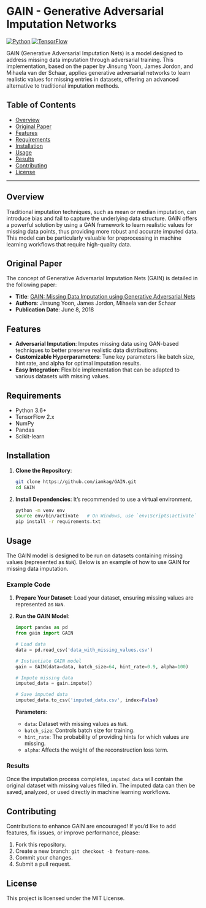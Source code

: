 # GAIN - Generative Adversarial Imputation Networks

[![Python](https://img.shields.io/badge/Python-3.6%2B-blue.svg)](https://www.python.org/downloads/)
[![TensorFlow](https://img.shields.io/badge/TensorFlow-2.x-orange.svg)](https://www.tensorflow.org/)

GAIN (Generative Adversarial Imputation Nets) is a model designed to address missing data imputation through adversarial training. This implementation, based on the paper by Jinsung Yoon, James Jordon, and Mihaela van der Schaar, applies generative adversarial networks to learn realistic values for missing entries in datasets, offering an advanced alternative to traditional imputation methods.

## Table of Contents

- [Overview](#overview)
- [Original Paper](#original-paper)
- [Features](#features)
- [Requirements](#requirements)
- [Installation](#installation)
- [Usage](#usage)
- [Results](#results)
- [Contributing](#contributing)
- [License](#license)

---

## Overview

Traditional imputation techniques, such as mean or median imputation, can introduce bias and fail to capture the underlying data structure. GAIN offers a powerful solution by using a GAN framework to learn realistic values for missing data points, thus providing more robust and accurate imputed data. This model can be particularly valuable for preprocessing in machine learning workflows that require high-quality data.

## Original Paper

The concept of Generative Adversarial Imputation Nets (GAIN) is detailed in the following paper:
- **Title**: [GAIN: Missing Data Imputation using Generative Adversarial Nets](https://arxiv.org/abs/1806.02920)
- **Authors**: Jinsung Yoon, James Jordon, Mihaela van der Schaar
- **Publication Date**: June 8, 2018

## Features

- **Adversarial Imputation**: Imputes missing data using GAN-based techniques to better preserve realistic data distributions.
- **Customizable Hyperparameters**: Tune key parameters like batch size, hint rate, and alpha for optimal imputation results.
- **Easy Integration**: Flexible implementation that can be adapted to various datasets with missing values.

## Requirements

- Python 3.6+
- TensorFlow 2.x
- NumPy
- Pandas
- Scikit-learn

## Installation

1. **Clone the Repository**:
   ```bash
   git clone https://github.com/iamkag/GAIN.git
   cd GAIN
   ```

2. **Install Dependencies**:
   It’s recommended to use a virtual environment.

   ```bash
   python -m venv env
   source env/bin/activate   # On Windows, use `env\Scripts\activate`
   pip install -r requirements.txt
   ```

## Usage

The GAIN model is designed to be run on datasets containing missing values (represented as `NaN`). Below is an example of how to use GAIN for missing data imputation.

### Example Code

1. **Prepare Your Dataset**: Load your dataset, ensuring missing values are represented as `NaN`.
2. **Run the GAIN Model**:

   ```python
   import pandas as pd
   from gain import GAIN

   # Load data
   data = pd.read_csv('data_with_missing_values.csv')

   # Instantiate GAIN model
   gain = GAIN(data=data, batch_size=64, hint_rate=0.9, alpha=100)

   # Impute missing data
   imputed_data = gain.impute()

   # Save imputed data
   imputed_data.to_csv('imputed_data.csv', index=False)
   ```

   **Parameters**:
   - `data`: Dataset with missing values as `NaN`.
   - `batch_size`: Controls batch size for training.
   - `hint_rate`: The probability of providing hints for which values are missing.
   - `alpha`: Affects the weight of the reconstruction loss term.

### Results

Once the imputation process completes, `imputed_data` will contain the original dataset with missing values filled in. The imputed data can then be saved, analyzed, or used directly in machine learning workflows.

## Contributing

Contributions to enhance GAIN are encouraged! If you’d like to add features, fix issues, or improve performance, please:

1. Fork this repository.
2. Create a new branch: `git checkout -b feature-name`.
3. Commit your changes.
4. Submit a pull request.

## License

This project is licensed under the MIT License.

